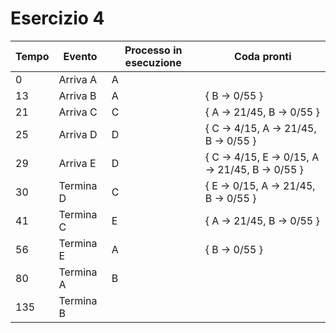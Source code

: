 # Esercizio 4

| Tempo |   Evento         | Processo in esecuzione |                                             Coda pronti |
|   -   |         -        |                  -     |                         -                               |
|   0   | Arriva A         |          A             |                                                         |
|   13  | Arriva B         |           A            |    { B -> 0/55 }                                        |
|   21  | Arriva C         |         C              |   { A -> 21/45, B -> 0/55 }                             |
|   25  | Arriva D         |          D             |   { C -> 4/15, A -> 21/45, B -> 0/55 }                  |
|    29 | Arriva E         |          D             |   { C -> 4/15, E -> 0/15, A -> 21/45, B -> 0/55 }       |
|   30  | Termina D        |          C             |   { E -> 0/15, A -> 21/45, B -> 0/55 }                  |
|  41   | Termina C        |          E             |   { A -> 21/45, B -> 0/55 }                             |
|  56   | Termina E        |          A             |   { B -> 0/55 }                                         |
|  80   | Termina A        |          B             |                                                         |
|  135  | Termina B        |                        |                                                         |
